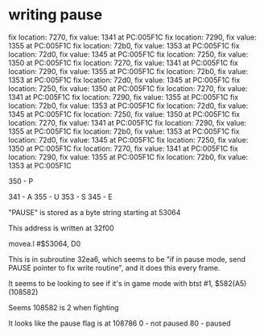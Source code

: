 # writing pause

fix location: 7270, fix value: 1341 at PC:005F1C
fix location: 7290, fix value: 1355 at PC:005F1C
fix location: 72b0, fix value: 1353 at PC:005F1C
fix location: 72d0, fix value: 1345 at PC:005F1C
fix location: 7250, fix value: 1350 at PC:005F1C
fix location: 7270, fix value: 1341 at PC:005F1C
fix location: 7290, fix value: 1355 at PC:005F1C
fix location: 72b0, fix value: 1353 at PC:005F1C
fix location: 72d0, fix value: 1345 at PC:005F1C
fix location: 7250, fix value: 1350 at PC:005F1C
fix location: 7270, fix value: 1341 at PC:005F1C
fix location: 7290, fix value: 1355 at PC:005F1C
fix location: 72b0, fix value: 1353 at PC:005F1C
fix location: 72d0, fix value: 1345 at PC:005F1C
fix location: 7250, fix value: 1350 at PC:005F1C
fix location: 7270, fix value: 1341 at PC:005F1C
fix location: 7290, fix value: 1355 at PC:005F1C
fix location: 72b0, fix value: 1353 at PC:005F1C
fix location: 72d0, fix value: 1345 at PC:005F1C
fix location: 7250, fix value: 1350 at PC:005F1C
fix location: 7270, fix value: 1341 at PC:005F1C
fix location: 7290, fix value: 1355 at PC:005F1C
fix location: 72b0, fix value: 1353 at PC:005F1C

350 - P

341 - A
355 - U
353 - S
345 - E

"PAUSE" is stored as a byte string starting at 53064

This address is written at 32f00

movea.l #$53064, D0

This is in subroutine 32ea6, which seems to be "if in pause mode, send PAUSE pointer to fix write routine", and it does this every frame.

It seems to be looking to see if it's in game mode with
btst #1, $582(A5) (108582)

Seems 108582 is 2 when fighting

It looks like the pause flag is at 108786
0 - not paused
80 - paused
